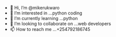 - 👋 Hi, I’m @mikerukwaro
- 👀 I’m interested in ...python coding
- 🌱 I’m currently learning ...python
- 💞️ I’m looking to collaborate on ...web developers
- 📫 How to reach me ...+254792186745

<!---
mikerukwaro/mikerukwaro is a ✨ special ✨ repository because its `README.md` (this file) appears on your GitHub profile.
You can click the Preview link to take a look at your changes.
--->

